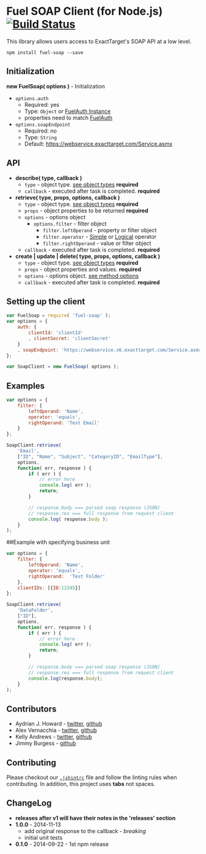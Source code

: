 Fuel SOAP Client (for Node.js) [![Build Status](https://travis-ci.org/ExactTarget/Fuel-Node-SOAP.svg?branch=master)](https://travis-ci.org/ExactTarget/Fuel-Node-SOAP)
=============

This library allows users access to ExactTarget's SOAP API at a low level.

```
npm install fuel-soap --save
```

## Initialization

**new FuelSoap( options )** - Initialization

* `options.auth`
    * Required: yes
    * Type: `Object` or [FuelAuth Instance][1]
    * properties need to match [FuelAuth][1]
* `options.soapEndpoint`
    * Required: no
    * Type: `String`
    * Default: https://webservice.exacttarget.com/Service.asmx

## API

* **describe( type, callback )**
    * `type` - object type. [see object types](http://help.exacttarget.com/en/technical_library/web_service_guide/objects/) **required**
    * `callback` - executed after task is completed. **required**
* **retrieve( type, props, options, callback )**
    * `type` - object type. [see object types](http://help.exacttarget.com/en/technical_library/web_service_guide/objects/) **required**
    * `props` - object properties to be returned **required**
    * `options` - options object
    	* `options.filter` - filter object
    		* `filter.leftOperand` - property or filter object
    		* `filter.operator` - [Simple](http://help.exacttarget.com/en/technical_library/web_service_guide/objects/simpleoperators/) or [Logical](http://help.exacttarget.com/en/technical_library/web_service_guide/objects/logicaloperators/) operator
    		* `filter.rightOperand` - value or filter object
    * `callback` - executed after task is completed. **required**
* **create | update | delete( type, props, options, callback )**
    * `type` - object type. [see object types](http://help.exacttarget.com/en/technical_library/web_service_guide/objects/) **required**
    * `props` - object properties and values. **required**
    * `options` - options object. [see method options](http://help.exacttarget.com/en/technical_library/web_service_guide/objects/options/)
    * `callback` - executed after task is completed. **required**

## Setting up the client

```js
var FuelSoap = require( 'fuel-soap' );
var options = {
    auth: {
        clientId: 'clientId'
        , clientSecret: 'clientSecret'
    }
    , soapEndpoint: 'https://webservice.s6.exacttarget.com/Service.asmx' // default --> https://webservice.exacttarget.com/Service.asmx
};

var SoapClient = new FuelSoap( options );
```


## Examples

```js
var options = {
	filter: {
		leftOperand: 'Name',
		operator: 'equals',
		rightOperand: 'Test Email'
	}
};

SoapClient.retrieve(
    'Email',
    ["ID", "Name", "Subject", "CategoryID", "EmailType"],
    options,
    function( err, response ) {
        if ( err ) {
            // error here
            console.log( err );
            return;
        }

        // response.body === parsed soap response (JSON)
        // response.res === full response from request client
        console.log( response.body );
    }
);
```
##Example with specifying business unit
```js
var options = {
	filter: {
		leftOperand: 'Name',
		operator: 'equals',
		rightOperand:  'Test Folder'
	},
	clientIDs: [{ID:12345}]
};

SoapClient.retrieve(
	'DataFolder',
	["ID"],
	options,
	function( err, response ) {
		if ( err ) {
			// error here
			console.log( err );
			return;
		}

		// response.body === parsed soap response (JSON)
		// response.res === full response from request client
		console.log(response.body);
	}
);
```

## Contributors

* Aydrian J. Howard - [twitter](https://twitter.com/aydrianh), [github](https://github.com/aydrian)
* Alex Vernacchia - [twitter](https://twitter.com/vernacchia), [github](https://github.com/vernak2539)
* Kelly Andrews - [twitter](https://twitter.com/kellyjandrews), [github](https://github.com/kellyjandrews)
* Jimmy Burgess - [github](https://github.com/jimmyburgess91)

## Contributing

Please checkout our [`.jshintrc`][2] file and follow the linting rules when contributing. In addition, this project uses **tabs** not spaces.

## ChangeLog

* **releases after v1 will have their notes in the 'releases' section**
* **1.0.0** - 2014-11-13
    * add original response to the callback - *breaking*
    * initial unit tests
* **0.1.0** - 2014-09-22 - 1st npm release

[1]: https://github.com/ExactTarget/Fuel-Node-Auth#initialization
[2]: https://github.com/ExactTarget/Fuel-Node-SOAP/blob/master/.jshintrc
